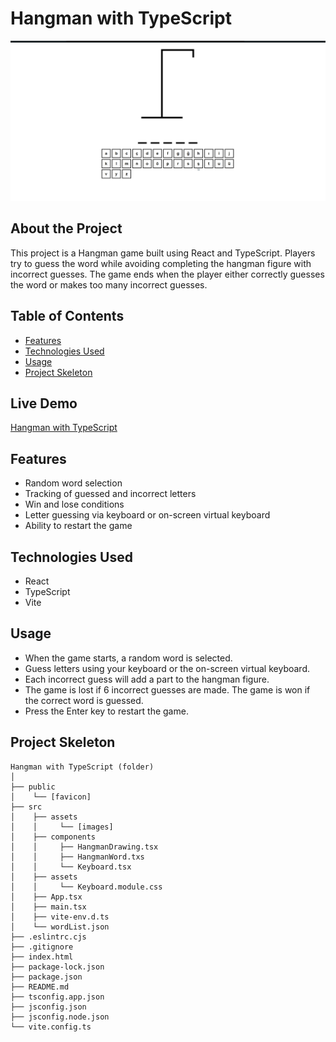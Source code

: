 # Hangman with TypeScript

<div align="center">
  <img src="./src/assets/hangman.gif" />
</div>

## About the Project

This project is a Hangman game built using React and TypeScript. Players try to guess the word while avoiding completing the hangman figure with incorrect guesses. The game ends when the player either correctly guesses the word or makes too many incorrect guesses.

## Table of Contents

- [Features](#features)
- [Technologies Used](#technologies-used)
- [Usage](#usage)
- [Project Skeleton](#project-skeleton)

## Live Demo

[Hangman with TypeScript](https://hangman-with-typescript.vercel.app/)

## Features

- Random word selection
- Tracking of guessed and incorrect letters
- Win and lose conditions
- Letter guessing via keyboard or on-screen virtual keyboard
- Ability to restart the game

## Technologies Used

- React
- TypeScript
- Vite

## Usage

- When the game starts, a random word is selected.
- Guess letters using your keyboard or the on-screen virtual keyboard.
- Each incorrect guess will add a part to the hangman figure.
- The game is lost if 6 incorrect guesses are made. The game is won if the correct word is guessed.
- Press the Enter key to restart the game.

## Project Skeleton

```
Hangman with TypeScript (folder)
│
├── public
│    └── [favicon]
├── src
│    ├── assets
│    │     └── [images]
│    ├── components
│    │     ├── HangmanDrawing.tsx
│    │     ├── HangmanWord.txs
│    │     └── Keyboard.tsx
│    ├── assets
│    │     └── Keyboard.module.css
│    ├── App.tsx
│    ├── main.tsx
│    ├── vite-env.d.ts
│    └── wordList.json
├── .eslintrc.cjs
├── .gitignore
├── index.html
├── package-lock.json
├── package.json
├── README.md
├── tsconfig.app.json
├── jsconfig.json
├── jsconfig.node.json
└── vite.config.ts
```